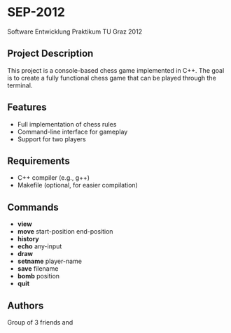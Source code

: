 # SEP-2012

Software Entwicklung Praktikum TU Graz 2012

## Project Description

This project is a console-based chess game implemented in C++. The goal is to create a fully functional chess game that can be played through the terminal.

## Features

- Full implementation of chess rules
- Command-line interface for gameplay
- Support for two players

## Requirements

- C++ compiler (e.g., g++)
- Makefile (optional, for easier compilation)

## Commands

- **view**
- **move** start-position end-position
- **history**
- **echo** any-input
- **draw**
- **setname** player-name
- **save** filename
- **bomb** position
- **quit**

## Authors

Group of 3 friends and
